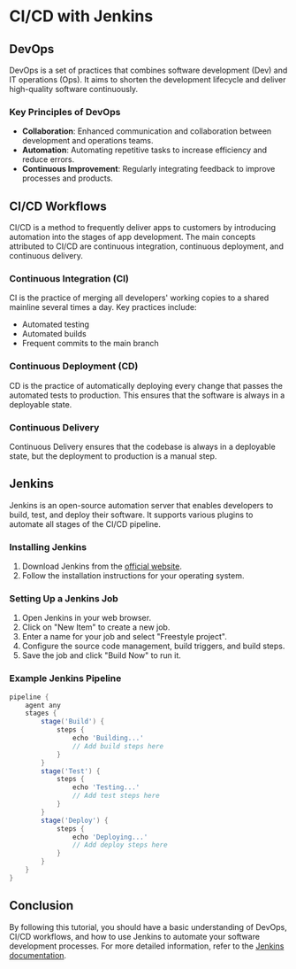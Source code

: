 # CI/CD with Jenkins

## DevOps

DevOps is a set of practices that combines software development (Dev) and IT operations (Ops). It aims to shorten the development lifecycle and deliver high-quality software continuously.

### Key Principles of DevOps

- **Collaboration**: Enhanced communication and collaboration between development and operations teams.
- **Automation**: Automating repetitive tasks to increase efficiency and reduce errors.
- **Continuous Improvement**: Regularly integrating feedback to improve processes and products.

## CI/CD Workflows

CI/CD is a method to frequently deliver apps to customers by introducing automation into the stages of app development. The main concepts attributed to CI/CD are continuous integration, continuous deployment, and continuous delivery.

### Continuous Integration (CI)

CI is the practice of merging all developers' working copies to a shared mainline several times a day. Key practices include:

- Automated testing
- Automated builds
- Frequent commits to the main branch

### Continuous Deployment (CD)

CD is the practice of automatically deploying every change that passes the automated tests to production. This ensures that the software is always in a deployable state.

### Continuous Delivery

Continuous Delivery ensures that the codebase is always in a deployable state, but the deployment to production is a manual step.

## Jenkins

Jenkins is an open-source automation server that enables developers to build, test, and deploy their software. It supports various plugins to automate all stages of the CI/CD pipeline.

### Installing Jenkins

1. Download Jenkins from the [official website](https://www.jenkins.io/download/).
2. Follow the installation instructions for your operating system.

### Setting Up a Jenkins Job

1. Open Jenkins in your web browser.
2. Click on "New Item" to create a new job.
3. Enter a name for your job and select "Freestyle project".
4. Configure the source code management, build triggers, and build steps.
5. Save the job and click "Build Now" to run it.

### Example Jenkins Pipeline

```groovy
pipeline {
    agent any
    stages {
        stage('Build') {
            steps {
                echo 'Building...'
                // Add build steps here
            }
        }
        stage('Test') {
            steps {
                echo 'Testing...'
                // Add test steps here
            }
        }
        stage('Deploy') {
            steps {
                echo 'Deploying...'
                // Add deploy steps here
            }
        }
    }
}
```

## Conclusion

By following this tutorial, you should have a basic understanding of DevOps, CI/CD workflows, and how to use Jenkins to automate your software development processes. For more detailed information, refer to the [Jenkins documentation](https://www.jenkins.io/doc/).
